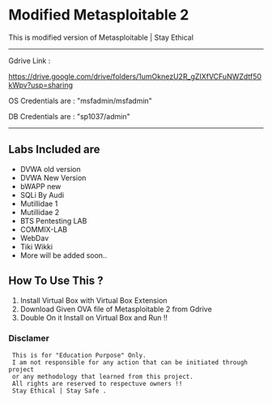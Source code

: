 # Modified Metasploitable 2
This is modified version of Metasploitable | Stay Ethical
- - - -
Gdrive Link :

https://drive.google.com/drive/folders/1umOknezU2R_gZIXfVCFuNWZdtf50kWpv?usp=sharing

OS Credentials are : "msfadmin/msfadmin"

DB Credentials are : "sp1037/admin"
- - - -
## Labs Included are

- DVWA old version
- DVWA New Version
- bWAPP new
- SQLi By Audi
- Mutillidae 1
- Mutillidae 2
- BTS Pentesting LAB
- COMMIX-LAB
- WebDav
- Tiki Wikki
- More will be added soon..


## How To Use This ?

1. Install Virtual Box with Virtual Box Extension
2. Download Given OVA file of Metasploitable 2 from Gdrive
3. Double On it Install on Virtual Box and Run !!


### Disclamer
```
 This is for "Education Purpose" Only.
 I am not responsible for any action that can be initiated through project
 or any methodology that learned from this project.
 All rights are reserved to respectuve owners !!
 Stay Ethical | Stay Safe .
```

